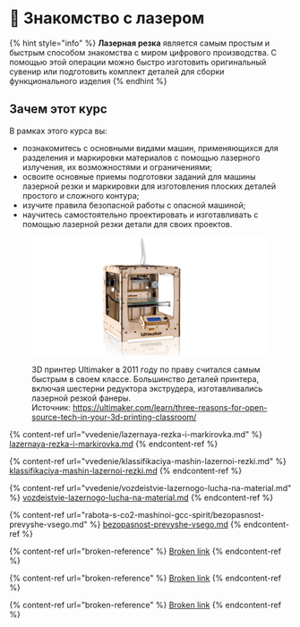 # 👋 Знакомство с лазером

{% hint style="info" %}
**Лазерная резка** является самым простым и быстрым способом знакомства с миром цифрового производства. С помощью этой операции можно быстро изготовить оригинальный сувенир или подготовить комплект деталей для сборки функционального изделия&#x20;
{% endhint %}

## Зачем этот курс

В рамках этого курса вы:

* познакомитесь с основными видами машин, применяющихся для разделения и маркировки материалов с помощью лазерного излучения, их возможностями и ограничениями;
* освоите основные приемы подготовки заданий для машины лазерной резки и маркировки для изготовления плоских деталей простого и сложного контура;
* изучите правила безопасной работы с опасной машиной;
* научитесь самостоятельно проектировать и изготавливать с помощью лазерной резки детали для своих проектов.



<figure><img src=".gitbook/assets/ultimaker_original.jpg" alt=""><figcaption><p>3D принтер Ultimaker в 2011 году по праву считался самым быстрым в своем классе. Большинство деталей принтера, включая шестерни редуктора экструдера, изготавливались лазерной резкой фанеры.  <br>Источник: <a href="https://ultimaker.com/learn/three-reasons-for-open-source-tech-in-your-3d-printing-classroom/">https://ultimaker.com/learn/three-reasons-for-open-source-tech-in-your-3d-printing-classroom/</a></p></figcaption></figure>



{% content-ref url="vvedenie/lazernaya-rezka-i-markirovka.md" %}
[lazernaya-rezka-i-markirovka.md](vvedenie/lazernaya-rezka-i-markirovka.md)
{% endcontent-ref %}

{% content-ref url="vvedenie/klassifikaciya-mashin-lazernoi-rezki.md" %}
[klassifikaciya-mashin-lazernoi-rezki.md](vvedenie/klassifikaciya-mashin-lazernoi-rezki.md)
{% endcontent-ref %}

{% content-ref url="vvedenie/vozdeistvie-lazernogo-lucha-na-material.md" %}
[vozdeistvie-lazernogo-lucha-na-material.md](vvedenie/vozdeistvie-lazernogo-lucha-na-material.md)
{% endcontent-ref %}

{% content-ref url="rabota-s-co2-mashinoi-gcc-spirit/bezopasnost-prevyshe-vsego.md" %}
[bezopasnost-prevyshe-vsego.md](rabota-s-co2-mashinoi-gcc-spirit/bezopasnost-prevyshe-vsego.md)
{% endcontent-ref %}

{% content-ref url="broken-reference" %}
[Broken link](broken-reference)
{% endcontent-ref %}

{% content-ref url="broken-reference" %}
[Broken link](broken-reference)
{% endcontent-ref %}

{% content-ref url="broken-reference" %}
[Broken link](broken-reference)
{% endcontent-ref %}
